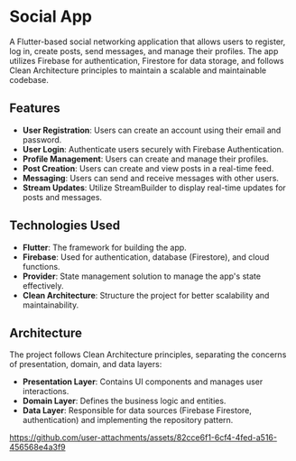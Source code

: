 
# Social App

A Flutter-based social networking application that allows users to register, log in, create posts, send messages, and manage their profiles. The app utilizes Firebase for authentication, Firestore for data storage, and follows Clean Architecture principles to maintain a scalable and maintainable codebase.

## Features

- **User Registration**: Users can create an account using their email and password.
- **User Login**: Authenticate users securely with Firebase Authentication.
- **Profile Management**: Users can create and manage their profiles.
- **Post Creation**: Users can create and view posts in a real-time feed.
- **Messaging**: Users can send and receive messages with other users.
- **Stream Updates**: Utilize StreamBuilder to display real-time updates for posts and messages.

## Technologies Used

- **Flutter**: The framework for building the app.
- **Firebase**: Used for authentication, database (Firestore), and cloud functions.
- **Provider**: State management solution to manage the app's state effectively.
- **Clean Architecture**: Structure the project for better scalability and maintainability.

## Architecture

The project follows Clean Architecture principles, separating the concerns of presentation, domain, and data layers:

- **Presentation Layer**: Contains UI components and manages user interactions.
- **Domain Layer**: Defines the business logic and entities.
- **Data Layer**: Responsible for data sources (Firebase Firestore, authentication) and implementing the repository pattern.

https://github.com/user-attachments/assets/82cce6f1-6cf4-4fed-a516-456568e4a3f9

